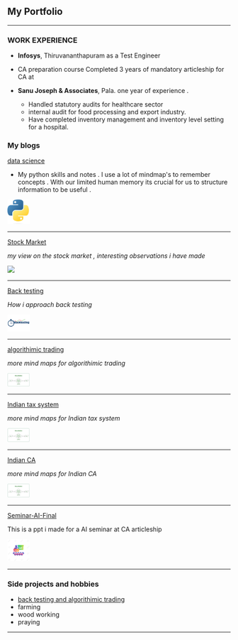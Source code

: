 ## My Portfolio

---

### WORK EXPERIENCE 

- **Infosys**, Thiruvananthapuram as a Test Engineer
- CA  preparation course 
    Completed 3 years of mandatory articleship for CA at 

- **Sanu Joseph & Associates**, Pala. one year of experience .

    - Handled statutory audits for healthcare sector 
    - internal audit for food processing and export industry.
    - Have completed inventory management and inventory level setting for a hospital.


### My blogs

[data science](data_science/datascience)

- My python skills and notes . I use a lot of mindmap's to remember concepts . With our limited human memory its crucial for us to structure information to be useful .

<img src="images/python.png?raw=true" width="50"/>

---
[Stock Market](stock_market/stock_market)

*my view on the stock market , interesting observations i have made*

<img src="images/stock_market.avif?raw=true" width="50"/>

---
[Back testing](back_testing/back_testing)

*How i approach back testing*

<img src="images/back_testing.png?raw=true" width="50"/>

---

[algorithimic trading](algorithimic_trading/algorithimic_trading)

*more mind maps for algorithimic trading*

<img src="images/algorithmic_trading.png?raw=true" width="50"/>

---



[Indian tax system](taxation/taxation)

*more mind maps for Indian tax system*

<img src="images/algorithmic_trading.png?raw=true" width="50"/>

---

[Indian CA](Charted_accountant/CA)

*more mind maps for Indian CA*

<img src="images/algorithmic_trading.png?raw=true" width="50"/>

---

[Seminar-AI-Final](/pdf/Seminar-AI-Final.pdf)

This is a ppt i made for a AI seminar at CA articleship

<img src="images/seminar.jpeg?raw=true"  width="50"/>

---


### Side projects and hobbies

- [back testing and algorithimic trading ](http://example.com/)
- farming
- wood working 
- praying

---




